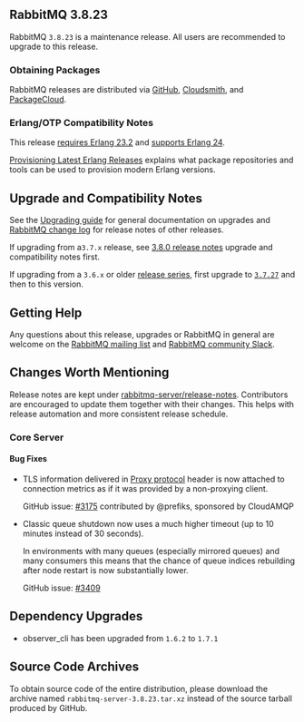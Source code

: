 ## RabbitMQ 3.8.23

RabbitMQ `3.8.23` is a maintenance release.
All users are recommended to upgrade to this release.

### Obtaining Packages

RabbitMQ releases are distributed via [GitHub](https://github.com/rabbitmq/rabbitmq-server/releases), [Cloudsmith](https://cloudsmith.io/~rabbitmq/repos/),
and [PackageCloud](https://packagecloud.io/rabbitmq).

### Erlang/OTP Compatibility Notes

This release [requires Erlang 23.2](https://www.rabbitmq.com/which-erlang.html) and [supports Erlang 24](https://blog.rabbitmq.com/posts/2021/03/erlang-24-support-roadmap/).

[Provisioning Latest Erlang Releases](https://www.rabbitmq.com/which-erlang.html#erlang-repositories) explains
what package repositories and tools can be used to provision modern Erlang versions.


## Upgrade and Compatibility Notes

See the [Upgrading guide](https://www.rabbitmq.com/upgrade.html) for general documentation on upgrades and
[RabbitMQ change log](https://www.rabbitmq.com/changelog.html) for release notes of other releases.

If upgrading from a`3.7.x` release, see [3.8.0 release notes](https://github.com/rabbitmq/rabbitmq-server/releases/tag/v3.8.0)
upgrade and compatibility notes first.

If upgrading from a `3.6.x` or older [release series](https://www.rabbitmq.com/versions.html), first upgrade
to [`3.7.27`](https://github.com/rabbitmq/rabbitmq-server/releases/tag/v3.7.27) and then to this version.


## Getting Help

Any questions about this release, upgrades or RabbitMQ in general are welcome on the [RabbitMQ mailing list](https://groups.google.com/forum/#!forum/rabbitmq-users)
and [RabbitMQ community Slack](https://rabbitmq-slack.herokuapp.com/).


## Changes Worth Mentioning

Release notes are kept under [rabbitmq-server/release-notes](https://github.com/rabbitmq/rabbitmq-server/tree/v3.8.x/release-notes).
Contributors are encouraged to update them together with their changes.  This helps with release automation and more
consistent release schedule.


### Core Server

#### Bug Fixes

 * TLS information delivered in [Proxy protocol](https://www.rabbitmq.com/networking.html#proxy-protocol) header is now attached to connection metrics as if it was provided by a non-proxying client.

   GitHub issue: [#3175](https://github.com/rabbitmq/rabbitmq-server/pull/3175) contributed by @prefiks, sponsored by CloudAMQP

 * Classic queue shutdown now uses a much higher timeout (up to 10 minutes instead of 30 seconds).

   In environments with many queues (especially mirrored queues) and many consumers this means that
   the chance of queue indices rebuilding after node restart is now substantially lower.

   GitHub issue: [#3409](https://github.com/rabbitmq/rabbitmq-server/pull/3409)


## Dependency Upgrades

 * observer_cli has been upgraded from `1.6.2` to `1.7.1`


## Source Code Archives

To obtain source code of the entire distribution, please download the archive named `rabbitmq-server-3.8.23.tar.xz`
instead of the source tarball produced by GitHub.
